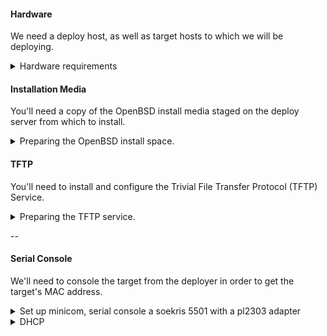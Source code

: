 #### Hardware
We need a deploy host, as well as target hosts to which we will be deploying.
<details>
<summary>Hardware requirements</summary>
##### Deployer
The inital host that deploys OpenBSD.
  - Rasbberry pi 2 (I used a kano kit with kano HDMI monitor)
  - 64GB Compact flash

##### Targets
We also need target hosts onto which we'll be installing OpenBSD.
  - Soekris net5501 (at least 2) for a redundant firewall
  - One switch per network (up to 4, as the soekris 5501 has 4 NICs)
</details>

#### Installation Media
  You'll need a copy of the OpenBSD install media staged on the deploy server from which to install.
<details>
<summary>Preparing the OpenBSD install space.</summary>
Decide which version of openBSD to install: ftp://mirror.esc7.net/pub/OpenBSD/
Download the iso and copy it to some place served up by nginx.
We'll use 6.1 in the following examples.

```
apt-get install -y nginx rsync
[ ! -d /usr/share/nginx/html/openbsd/install61 ] && mkdir -p /usr/share/nginx/html/openbsd/install61
wget -O /tmp/install61.iso "ftp://mirror.esc7.net/pub/OpenBSD/6.1/i386/install61.iso"
mount -o loop /tmp/install61.iso /mnt/
rsync -avzPC /mnt/ /usr/share/nginx/html/openbsd/install60/
umount /mnt
rm /tmp/install61.iso

```
</details>

#### TFTP
You'll need to install and configure the Trivial File Transfer Protocol (TFTP) Service.
<details>
<summary>Preparing the TFTP service.</summary>

```
apt-get install -y tftpd-hpa
[ ! -d /etc/default/tftpd-hpa.dist ] && cp /etc/default/tftpd-hpa /etc/default/tftpd-hpa.dist
cat<<EOF> /etc/default/tftpd-hpa
# /etc/default/tftpd-hpa

TFTP_USERNAME="tftp"
TFTP_DIRECTORY="/srv/tftp"
TFTP_ADDRESS="0.0.0.0:69"
# TFTP_OPTIONS="-4 --secure --create"
TFTP_OPTIONS="-4 --secure"
EOF

/etc/init.d/tftpd-hpa restart

(
  wget -o /srv/tftp/pxeboot.openbsd ftp://mirror.esc7.net/pub/OpenBSD/6.1/i386/pxeboot

  [ ! -d /srv/tftp/pxelinux.kernels/openbsd/6.1 ] && \
    mkdir -p /srv/tftp/pxelinux.kernels/openbsd/6.1
  wget -o /srv/tftp/pxelinux.kernels/openbsd/6.1/bsd.rd \
    ftp://mirror.esc7.net/pub/OpenBSD/6.1/i386/bsd.rd

  [ ! -d /srv/tftp/etc ] && \
    mkdir -p /srv/tftp/etc
cat<<EOF > cat /srv/tftp/etc/boot.conf
set tty com0
stty com0 38400
boot pxelinux.kernels/openbsd/6.0/bsd.rd
EOF

```
</details>

--

#### Serial Console
We'll need to console the target from the deployer in order to get the target's MAC address.
<details>
<summary>Set up minicom, serial console a soekris 5501 with a pl2303 adapter</summary>

```
apt-get install -y minicom

cat<<EOF> /root/minirc.ttyUSB0
# Machine-generated file - use setup menu in minicom to change parameters.
pu port             /dev/ttyUSB0
pu baudrate         38400
pu bits             8
pu parity           N
pu stopbits         1
pu rtscts           No
EOF

```

Use a minicom session to grab the MAC Address the soekris will attempt to PXE boot from

sample session output:
```
minicom ttyUSB0
Welcome to minicom 2.7

OPTIONS: I18n
Compiled on Jan 12 2014, 05:42:53.
Port /dev/ttyUSB0, 18:31:36

Press CTRL-A Z for help on special keys

> show

ConSpeed = 38400
ConLock = Enabled
ConMute = Disabled
BIOSentry = Enabled
PCIROMS = Enabled
PXEBoot = Enabled
FLASH = Primary
BootDelay = 5
FastBoot = Disabled
BootPartition = Disabled
BootDrive = 80 81 F0 FF
ShowPCI = Enabled
Reset = Hard
CpuSpeed = Default

> set BootDrive F0 80 81 FF
> reboot
POST: 012345689bcefghips1234ajklnopqr,,,tvwxy
comBIOS ver. 1.33  20070103  Copyright (C) 2000-2007 Soekris Engineering.
net5501
CPU Geode LX 500 Mhz
0000 Mbyte Memory
0512
Pri Mas  SanDisk SDCFH-004G              LBA Xlt 968-128-63  3906 Mbyte
Slot   Vend Dev  ClassRev Cmd  Stat CL LT HT  Base1    Base2   Int
-------------------------------------------------------------------
0:01:2 1022 2082 10100000 0006 0220 08 00 00 A0000000 00000000 10
0:06:0 1106 3053 02000096 0117 0210 08 40 00 0000E101 A0004000 11
0:07:0 1106 3053 02000096 0117 0210 08 40 00 0000E201 A0004100 05
0:08:0 1106 3053 02000096 0117 0210 08 40 00 0000E301 A0004200 09
0:09:0 1106 3053 02000096 0117 0210 08 40 00 0000E401 A0004300 12
0:20:0 1022 2090 06010003 0009 02A0 08 40 80 00006001 00006101
0:20:2 1022 209A 01018001 0005 02A0 08 00 00 00000000 00000000
0:21:0 1022 2094 0C031002 0006 0230 08 00 80 A0005000 00000000 15
0:21:1 1022 2095 0C032002 0006 0230 08 00 00 A0006000 00000000 15
Seconds to automatic boot.   Press Ctrl-P for entering Monitor.
 5
 4
 3
 2
 1
Intel UNDI, PXE-2.0 (build 082)
Copyright (C) 1997,1998,1999  Intel Corporation
VIA Rhine III Management Adapter v2.43 (2005/12/15)
CLIENT MAC ADDR: 00 00 24 CC 5B 00.

```
</details>

<details>
<summary>DHCP</summary>

Set up DHCP
  - wlan0: 10.255.3.101/24 (uplink)
  - eth0:  10.255.1.101/24 (downlink)

```
apt-get install -y isc-dhcp-server

cat<<EOF > /etc/dhcp/dhpcd.conf
ddns-update-style none;
option domain-name "apartment.jameswhite.org
option domain-name-servers 10.255.1.101;
default-lease-time 600;
max-lease-time 7200;
log-facility local7;

subnet 10.255.3.0 netmask 255.255.255.0 {
  deny unknown-clients;
}

subnet 10.255.1.0 netmask 255.255.255.0 {
  option routers 10.255.1.101;
  # clients
  deny unknown-clients;
}
EOF
```
</details>
